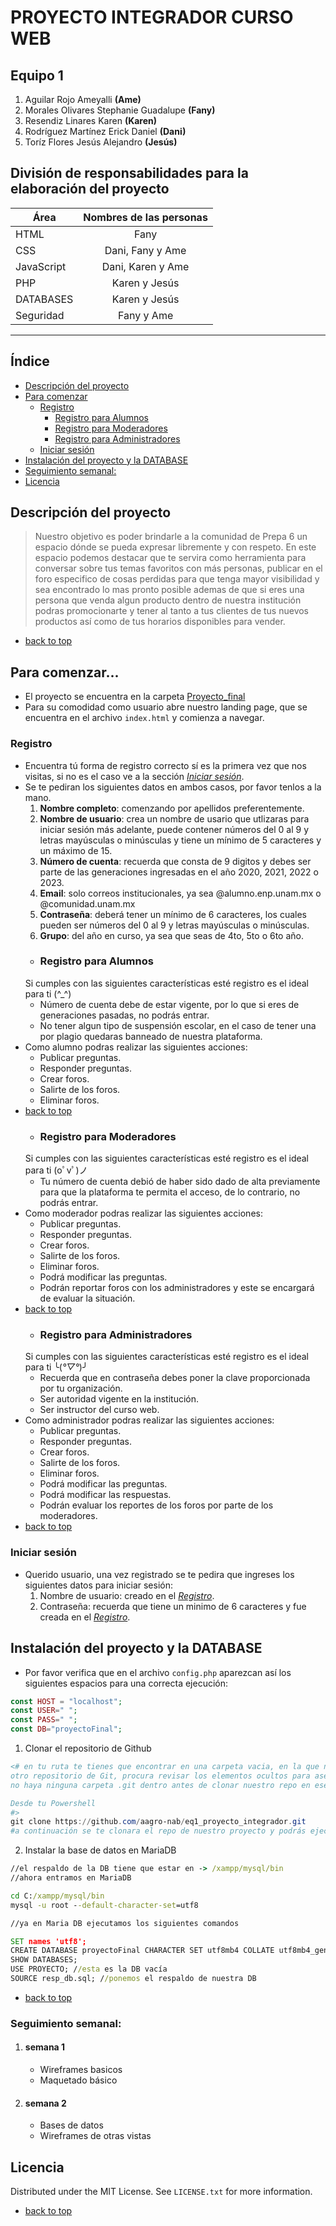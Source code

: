 # PROYECTO INTEGRADOR CURSO WEB
## Equipo 1 
1. Aguilar Rojo Ameyalli **(Ame)**
2. Morales Olivares Stephanie Guadalupe **(Fany)**
3. Resendiz Linares Karen **(Karen)**
4. Rodríguez Martínez Erick Daniel **(Dani)**
5. Toríz Flores Jesús Alejandro **(Jesús)**
## División de responsabilidades para la elaboración del proyecto
| Área  | Nombres de las personas |
| ------------- |:-------------:|
| HTML    | Fany |
| CSS      | Dani, Fany y Ame |
| JavaScript      | Dani, Karen y Ame   |
|PHP| Karen y Jesús |
|DATABASES |  Karen y Jesús |
|Seguridad | Fany y Ame |
****************
## Índice 
- [Descripción del proyecto](#descripción-del-proyecto)
- [Para comenzar](#para-comenzar)
    - [Registro](#registro)
        - [Registro para Alumnos](#registro-para-alumnos)
        - [Registro para Moderadores](#registro-para-moderadores)
        - [Registro para Administradores](#registro-para-administradores)
    - [Iniciar sesión](#iniciar-sesión)
- [Instalación del proyecto y la DATABASE](#instalación-del-proyecto-y-la-database)
- [Seguimiento semanal:](#seguimiento-semanal)
- [Licencia](#licencia)

## Descripción del proyecto 
> Nuestro objetivo es poder brindarle a la comunidad de Prepa 6 un espacio dónde se pueda expresar libremente y con respeto.
> En este espacio podemos destacar que te servira como herramienta para conversar sobre tus temas favoritos con más personas, publicar en el foro especifico de cosas perdidas para que tenga mayor visibilidad y sea encontrado lo mas pronto posible ademas de que si eres una persona que venda algun producto dentro de nuestra institución podras promocionarte y tener al tanto a tus clientes de tus nuevos productos así como de tus horarios disponibles para vender.
- [back to top](#proyecto-integrador-curso-web)
## Para comenzar...
- El proyecto se encuentra en la carpeta [Proyecto_final](Proyecto_final)
- Para su comodidad como usuario abre nuestro landing page, que se encuentra en el archivo `index.html` y comienza a navegar.
### Registro
- Encuentra tú forma de registro correcto sí es la primera vez que nos visitas, si no es el caso ve a la sección _[Iniciar sesión](#iniciar-sesión)_.
- Se te pediran los siguientes datos en ambos casos, por favor tenlos a la mano.
    1. **Nombre completo**: comenzando por apellidos preferentemente.
    2. **Nombre de usuario**: crea un nombre de usario que utlizaras para iniciar sesión más adelante, puede contener números del 0 al 9 y letras mayúsculas o minúsculas y tiene un mínimo de 5 caracteres y un máximo de 15.
    3. **Número de cuenta**: recuerda que consta de 9 digitos y debes ser parte de las generaciones ingresadas en el año 2020, 2021, 2022 o 2023.
    4. **Email**: solo correos institucionales, ya sea @alumno.enp.unam.mx o @comunidad.unam.mx
    5. **Contraseña**: deberá tener un mínimo de 6 caracteres, los cuales pueden ser números del 0 al 9 y letras mayúsculas o minúsculas. 
    6. **Grupo**: del año en curso, ya sea que seas de 4to, 5to o 6to año.
    - ### Registro para Alumnos
    Si cumples con las siguientes características esté registro es el ideal para ti (^_^)
  -  Número de cuenta debe de estar vigente, por lo que si eres de generaciones pasadas, no podrás entrar.
  -  No tener algun tipo de suspensión escolar, en el caso de tener una por plagio quedaras banneado de nuestra plataforma.
- Como alumno podras realizar las siguientes acciones:
    - Publicar preguntas.
    - Responder preguntas.
    - Crear foros.
    - Salirte de los foros.
    - Eliminar foros.
- [back to top](#proyecto-integrador-curso-web)
    - ### Registro para Moderadores
    Si cumples con las siguientes características esté registro es el ideal para ti (oﾟvﾟ)ノ
  - Tu número de cuenta debió de haber sido dado de alta previamente para que la plataforma te permita el acceso, de lo contrario, no podrás entrar.
- Como moderador podras realizar las siguientes acciones:
    - Publicar preguntas.
    - Responder preguntas.
    - Crear foros.
    - Salirte de los foros.
    - Eliminar foros.
    - Podrá modificar las preguntas.
    - Podrán reportar foros con los administradores y este se encargará de evaluar la situación.
- [back to top](#proyecto-integrador-curso-web)
    - ### Registro para Administradores
    Si cumples con las siguientes características esté registro es el ideal para ti  ╰(*°▽°*)╯
  - Recuerda que en contraseña debes poner la clave proporcionada por tu organización.
  - Ser autoridad vigente en la institución.
  - Ser instructor del curso web.
- Como administrador podras realizar las siguientes acciones:
    - Publicar preguntas.
    - Responder preguntas.
    - Crear foros.
    - Salirte de los foros.
    - Eliminar foros.
    - Podrá modificar las preguntas.
    - Podrá modificar las respuestas.
    - Podrán evaluar los reportes de los foros por parte de los moderadores.
- [back to top](#proyecto-integrador-curso-web)
### Iniciar sesión 
- Querido usuario, una vez registrado se te pedira que ingreses los siguientes datos para iniciar sesión:
    1. Nombre de usuario: creado en el _[Registro](#registro)_.
    2. Contraseña: recuerda que tiene un minimo de 6 caracteres y fue creada en el _[Registro](#registro)_.
## Instalación del proyecto y la DATABASE
- Por favor verifica que en el archivo `config.php` aparezcan así los siguientes espacios para una correcta ejecución:
```PHP
const HOST = "localhost";
const USER=" ";
const PASS=" ";
const DB="proyectoFinal";
```
1.   Clonar el repositorio de Github 
```Powershell 
<# en tu ruta te tienes que encontrar en una carpeta vacia, en la que no tengas 
otro repositorio de Git, procura revisar los elementos ocultos para asegurarte de que 
no haya ninguna carpeta .git dentro antes de clonar nuestro repo en ese carpeta

Desde tu Powershell
#>
git clone https://github.com/aagro-nab/eq1_proyecto_integrador.git
#a continuación se te clonara el repo de nuestro proyecto y podrás ejecutar su contenido
```
2.  Instalar la base de datos en MariaDB
```cmd
//el respaldo de la DB tiene que estar en -> /xampp/mysql/bin
//ahora entramos en MariaDB

cd C:/xampp/mysql/bin
mysql -u root --default-character-set=utf8

//ya en Maria DB ejecutamos los siguientes comandos

SET names 'utf8';
CREATE DATABASE proyectoFinal CHARACTER SET utf8mb4 COLLATE utf8mb4_general_ci;
SHOW DATABASES;
USE PROYECTO; //esta es la DB vacía 
SOURCE resp_db.sql; //ponemos el respaldo de nuestra DB
```
- [back to top](#proyecto-integrador-curso-web)
### Seguimiento semanal:
1. #### semana 1 
    - Wireframes basicos
    - Maquetado básico
2.  #### semana 2
    - Bases de datos 
    - Wireframes de otras vistas
## Licencia
Distributed under the MIT License. See `LICENSE.txt` for more information.
- [back to top](#proyecto-integrador-curso-web)
